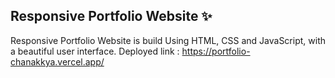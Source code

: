## Responsive Portfolio Website ✨

Responsive Portfolio Website is build Using HTML, CSS and JavaScript, with a beautiful user interface. 
Deployed link : https://portfolio-chanakkya.vercel.app/
